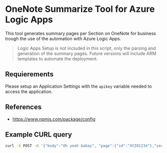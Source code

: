 # OneNote Summarize Tool for Azure Logic Apps

This tool generates summary pages per Section on OneNote for business trough the use of the automation with Azure Logic Apps.

> Logic Apps Setup is not included in this script, only the parsing and generation of the summary pages. Future versions will include ARM templates to automate the deployment.

## Requierements

Please setup an Application Settings with the `apikey` variable needed to access the application.

## References

* https://www.npmjs.com/package/config

## Example CURL query

```bash
curl -X POST -d '{"body":"Oh yeah babay", "page":{"id":"XYZ01234"},"section":{"id": "SEC12345","parentSectionGroup":{"id":"SECGP45677"}, "parentNotebook":{"id":"NOTABCD"}}}' -H "Content-Type: application/json" "https://onenote-summarize.azurewebsites.net/pages?apikey=APIKEY"
```